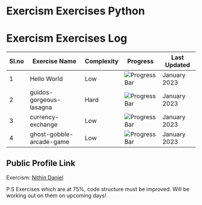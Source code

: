 # Exercism Exercises Python

# Exercism Exercises Log

| Sl.no | Exercise Name             | Complexity | Progress                           | Last Updated           |
| ----- | ------------------------- | ---------- | ---------------------------------- | --------------- |
| 1     | Hello World               | Low        | ![Progress Bar](https://geps.dev/progress/100)  | January 2023  |
| 2     | guidos-gorgeous-lasagna   | Hard        | ![Progress Bar](https://geps.dev/progress/100)  | January 2023  |
| 3   | currency-exchange  | Low        | ![Progress Bar](https://geps.dev/progress/100)  | January 2023  |
| 4   | ghost-gobble-arcade-game | Low        | ![Progress Bar](https://geps.dev/progress/100)  | January 2023  |


## Public Profile Link

Exercism: [Nithin Daniel]()

P.S Exercises which are at 75%, code structure must be improved. 
Will be working out on them on upcoming days!

